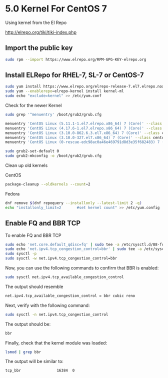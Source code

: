 # 5.0 Kernel For CentOS 7

Using kernel from the El Repo

<http://elrepo.org/tiki/tiki-index.php>

## Import the public key

```bash
sudo rpm --import https://www.elrepo.org/RPM-GPG-KEY-elrepo.org
```

## Install ELRepo for RHEL-7, SL-7 or CentOS-7

```bash
sudo yum install https://www.elrepo.org/elrepo-release-7.el7.elrepo.noarch.rpm
sudo yum --enablerepo=elrepo-kernel install kernel-ml
sudo echo "exclude=kernel" >> /etc/yum.conf
```

Check for the newer Kernel

```bash
sudo grep '^menuentry' /boot/grub2/grub.cfg
```

```bash
menuentry 'CentOS Linux (5.11.1-1.el7.elrepo.x86_64) 7 (Core)' --class centos --class gnu-linux --class gnu --class os --unrestricted $menuentry_id_option 'gnulinux-5.11.1-1.el7.elrepo.x86_64-advanced-c0e352c9-324c-4faa-a719-2deb98cc04c9' {
menuentry 'CentOS Linux (4.17.6-1.el7.elrepo.x86_64) 7 (Core)' --class centos --class gnu-linux --class gnu --class os --unrestricted $menuentry_id_option 'gnulinux-4.17.6-1.el7.elrepo.x86_64-advanced-c0e352c9-324c-4faa-a719-2deb98cc04c9' {
menuentry 'CentOS Linux (3.10.0-862.6.3.el7.x86_64) 7 (Core)' --class centos --class gnu-linux --class gnu --class os --unrestricted $menuentry_id_option 'gnulinux-3.10.0-862.6.3.el7.x86_64-advanced-c0e352c9-324c-4faa-a719-2deb98cc04c9' {
menuentry 'CentOS Linux (3.10.0-327.el7.x86_64) 7 (Core)' --class centos --class gnu-linux --class gnu --class os --unrestricted $menuentry_id_option 'gnulinux-3.10.0-327.el7.x86_64-advanced-c0e352c9-324c-4faa-a719-2deb98cc04c9' {
menuentry 'CentOS Linux (0-rescue-edc98ac0a46e469791d8d3e35f682483) 7 (Core)' --class centos --class gnu-linux --class gnu --class os --unrestricted $menuentry_id_option 'gnulinux-0-rescue-edc98ac0a46e469791d8d3e35f682483-advanced-c0e352c9-324c-4faa-a719-2deb98cc04c9' {
```

```bash
sudo grub2-set-default 0
sudo grub2-mkconfig -o /boot/grub2/grub.cfg
```

Clean up old kernels

CentOS

```bash
package-cleanup --oldkernels --count=2
```

Fedora

```bash
dnf remove $(dnf repoquery --installonly --latest-limit 2 -q) 
echo "installonly_limit=2		#set kernel count" >> /etc/yum.config
```


## Enable FQ and BBR TCP

To enable FQ and BBR TCP

```bash
sudo echo 'net.core.default_qdisc=fq' | sudo tee -a /etc/sysctl.d/88-fq_bbr.conf
sudo echo 'net.ipv4.tcp_congestion_control=bbr' | sudo tee -a /etc/sysctl.d/88-fq_bbr.conf
sudo sysctl -p
sudo sysctl -w net.ipv4.tcp_congestion_control=bbr
```

Now, you can use the following commands to confirm that BBR is enabled:

```bash
sudo sysctl net.ipv4.tcp_available_congestion_control
```

The output should resemble

```bash
net.ipv4.tcp_available_congestion_control = bbr cubic reno
```

Next, verify with the following command:

```bash
sudo sysctl -n net.ipv4.tcp_congestion_control
```

The output should be:

```bash
bbr
```

Finally, check that the kernel module was loaded:

```bash
lsmod | grep bbr
```

The output will be similar to:

```bash
tcp_bbr                16384  0
```
